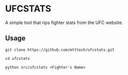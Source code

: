 # UFCSTATS

A simple tool that rips fighter stats from the UFC website.

## Usage

```
git clone https://github.com/mtttech/ufcstats.git

cd ufcstats

python src/ufcstats <Fighter's Name>
```
